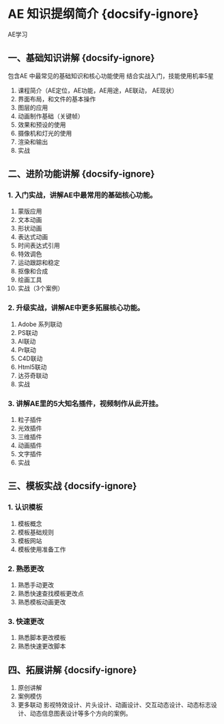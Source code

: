 # AE 知识提纲简介 {docsify-ignore}
AE学习


## 一、基础知识讲解 {docsify-ignore}
包含AE 中最常见的基础知识和核心功能使用
结合实战入门，技能使用机率5星
1. 课程简介（AE定位，AE功能，AE用途，AE联动， AE现状）
2. 界面布局，和文件的基本操作
3. 图层的应用
4. 动画制作基础（关键帧）
5. 效果和预设的使用
6. 摄像机和灯光的使用
7. 渲染和输出
8. 实战


## 二、进阶功能讲解 {docsify-ignore}
### 1. 入门实战，讲解AE中最常用的基础核心功能。
1. 蒙版应用
2. 文本动画
3. 形状动画
4. 表达式动画
5. 时间表达式引用
6. 特效调色
7. 运动跟踪和稳定
8. 抠像和合成
9. 绘画工具
10. 实战（3个案例）

### 2. 升级实战，讲解AE中更多拓展核心功能。
1. Adobe 系列联动
2. PS联动
3. AI联动
4. Pr联动
5. C4D联动
6. Html5联动
7. 达芬奇联动
7. 实战


### 3. 讲解AE里的5大知名插件，视频制作从此开挂。
1. 粒子插件
2. 光效插件
3. 三维插件
4. 动画插件
5. 文字插件
6. 实战


## 三、模板实战 {docsify-ignore}
### 1. 认识模板
1. 模板概念
2. 模板基础规则
3. 模板网站
4. 模板使用准备工作

### 2. 熟悉更改
1. 熟悉手动更改
2. 熟悉快速查找模板更改点
3. 熟悉模板动画更改

### 3. 快速更改
1. 熟悉脚本更改模板
2. 熟悉快速更改脚本

## 四、拓展讲解 {docsify-ignore}
1. 原创讲解
2. 案例模仿
3. 更多联动
影视特效设计、片头设计、动画设计、交互动态设计、动态标志设计、动态信息图表设计等多个方向的案例。



